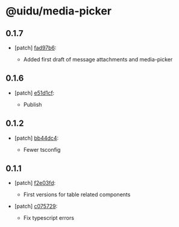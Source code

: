 # @uidu/media-picker

## 0.1.7
- [patch] [fad97b6](https://github.org/uidu-org/guidu/commits/fad97b6):

  - Added first draft of message attachments and media-picker

## 0.1.6
- [patch] [e51d1cf](https://github.org/uidu-org/guidu/commits/e51d1cf):

  - Publish

## 0.1.2
- [patch] [bb44dc4](https://github.org/uidu-org/guidu/commits/bb44dc4):

  - Fewer tsconfig

## 0.1.1
- [patch] [f2e03fd](https://github.org/uidu-org/guidu/commits/f2e03fd):

  - First versions for table related components
- [patch] [c075729](https://github.org/uidu-org/guidu/commits/c075729):

  - Fix typescript errors
